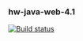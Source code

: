 ### hw-java-web-4.1
[![Build status](https://ci.appveyor.com/api/projects/status/qmoi4csun0lw63uq?svg=true)](https://ci.appveyor.com/project/Redarek/hw-java-web-4-1)
